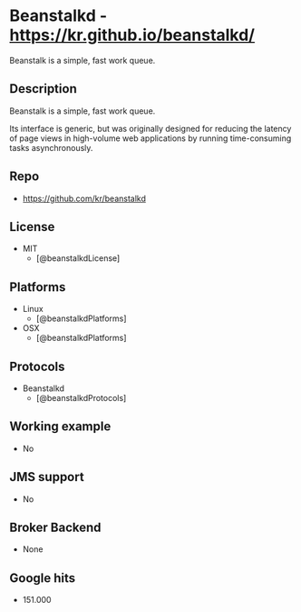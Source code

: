 # Beanstalkd - https://kr.github.io/beanstalkd/
Beanstalk is a simple, fast work queue.


## Description
Beanstalk is a simple, fast work queue.

Its interface is generic, but was originally designed for reducing the latency of page views in high-volume web applications by running time-consuming tasks asynchronously.


## Repo
- https://github.com/kr/beanstalkd


## License
- MIT
    - [@beanstalkdLicense]


## Platforms
- Linux
    - [@beanstalkdPlatforms]
- OSX
    - [@beanstalkdPlatforms]


## Protocols
- Beanstalkd
    - [@beanstalkdProtocols]


## Working example
- No


## JMS support
- No


## Broker Backend
- None


## Google hits
- 151.000
